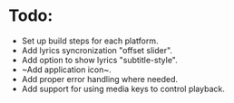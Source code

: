 # Todo:
* Set up build steps for each platform.
* Add lyrics syncronization "offset slider".
* Add option to show lyrics "subtitle-style".
* ~Add application icon~.
* Add proper error handling where needed.
* Add support for using media keys to control playback.

